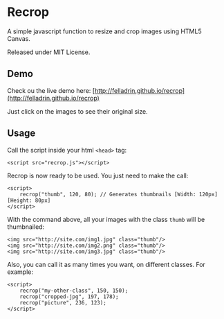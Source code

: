 Recrop
======

A simple javascript function to resize and crop images using HTML5 Canvas.

Released under MIT License.

## Demo ##

Check ou the live demo here: [http://felladrin.github.io/recrop](http://felladrin.github.io/recrop)

Just click on the images to see their original size.

## Usage ##

Call the script inside your html `<head>` tag:

    <script src="recrop.js"></script>

Recrop is now ready to be used. You just need to make the call:

    <script>
        recrop("thumb", 120, 80); // Generates thumbnails [Width: 120px] [Height: 80px]
    </script>

With the command above, all your images with the class `thumb` will be thumbnailed:

    <img src="http://site.com/img1.jpg" class="thumb"/>
    <img src="http://site.com/img2.png" class="thumb"/>
    <img src="http://site.com/img3.jpg" class="thumb"/>

Also, you can call it as many times you want, on different classes. For example:

    <script>
        recrop("my-other-class", 150, 150);
        recrop("cropped-jpg", 197, 178);
        recrop("picture", 236, 123);
    </script>
